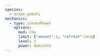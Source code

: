 ```yaml
---
species:
  - ardat-yakshi
mechanics:
  - type: innatePower
    options:
      mod: cha
      limit: {"amount":1, "refresh":long}
      level: 3
      power: dominate
---
```

